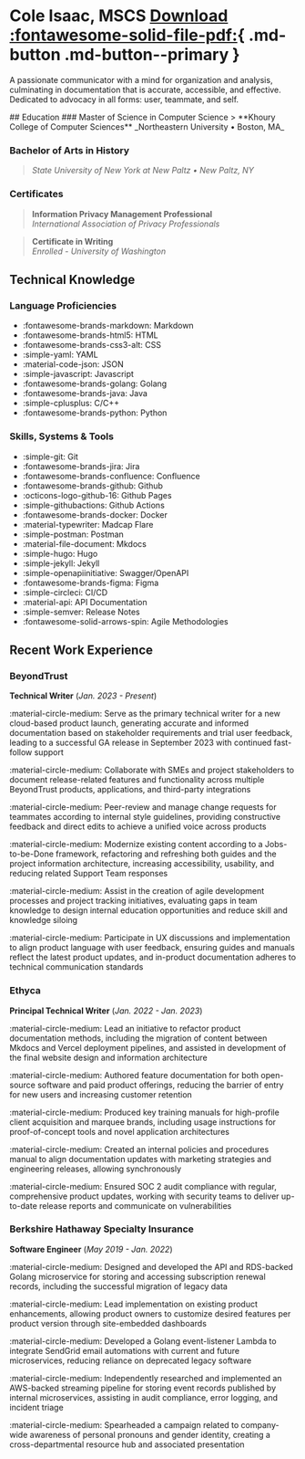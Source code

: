 # Cole Isaac, MSCS [Download :fontawesome-solid-file-pdf:](#){ .md-button .md-button--primary }

A passionate communicator with a mind for organization and analysis, culminating in documentation that is accurate, accessible, and effective. Dedicated to advocacy in all forms: user, teammate, and self. 

<div id="resume" markdown>
## Education
### Master of Science in Computer Science
> **Khoury College of Computer Sciences**  
_Northeastern University • Boston, MA_

### Bachelor of Arts in History
> _State University of New York at New Paltz • New Paltz, NY_

### Certificates
> **Information Privacy Management Professional**  
_International Association of Privacy Professionals_

> **Certificate in Writing**  
_Enrolled - University of Washington_

## Technical Knowledge
### Language Proficiencies
- :fontawesome-brands-markdown: Markdown
- :fontawesome-brands-html5: HTML 
- :fontawesome-brands-css3-alt: CSS
- :simple-yaml: YAML
- :material-code-json: JSON
- :simple-javascript: Javascript
- :fontawesome-brands-golang: Golang
- :fontawesome-brands-java: Java
- :simple-cplusplus: C/C++ 
- :fontawesome-brands-python: Python

### Skills, Systems & Tools
- :simple-git: Git
- :fontawesome-brands-jira: Jira
- :fontawesome-brands-confluence: Confluence
- :fontawesome-brands-github: Github
- :octicons-logo-github-16: Github Pages
- :simple-githubactions: Github Actions
- :fontawesome-brands-docker: Docker
- :material-typewriter: Madcap Flare
- :simple-postman: Postman
- :material-file-document: Mkdocs
- :simple-hugo: Hugo
- :simple-jekyll: Jekyll
- :simple-openapiinitiative: Swagger/OpenAPI
- :fontawesome-brands-figma: Figma
- :simple-circleci: CI/CD 
- :material-api: API Documentation
- :simple-semver: Release Notes
- :fontawesome-solid-arrows-spin: Agile Methodologies
	
## Recent Work Experience
### BeyondTrust
<span class="bump"><strong>Technical Writer</strong> (<em>Jan. 2023 - Present</em>)</span>

<div class="indent" markdown>
:material-circle-medium: Serve as the primary technical writer for a new cloud-based product launch, generating accurate and informed documentation based on stakeholder requirements and trial user feedback, leading to a successful GA release in September 2023 with continued fast-follow support

:material-circle-medium: Collaborate with SMEs and project stakeholders to document release-related features and functionality across multiple BeyondTrust products, applications, and third-party integrations

:material-circle-medium: Peer-review and manage change requests for teammates according to internal style guidelines, providing constructive feedback and direct edits to achieve a unified voice across products

:material-circle-medium: Modernize existing content according to a Jobs-to-be-Done framework, refactoring and refreshing both guides and the project information architecture, increasing accessibility, usability, and reducing related Support Team responses

:material-circle-medium: Assist in the creation of agile development processes and project tracking initiatives, evaluating gaps in team knowledge to design internal education opportunities and reduce skill and knowledge siloing 

:material-circle-medium: Participate in UX discussions and implementation to align product language with user feedback, ensuring guides and manuals reflect the latest product updates, and in-product documentation adheres to technical communication standards 
</div> 

### Ethyca
<span class="bump"><strong>Principal Technical Writer</strong> (<em>Jan. 2022 - Jan. 2023</em>)</span>

<div class="indent" markdown>
:material-circle-medium: Lead an initiative to refactor product documentation methods, including the migration of content between Mkdocs and Vercel deployment pipelines, and assisted in development of the final website design and information architecture

:material-circle-medium: Authored feature documentation for both open-source software and paid product offerings, reducing the barrier of entry for new users and increasing customer retention

:material-circle-medium: Produced key training manuals for high-profile client acquisition and marquee brands, including usage instructions for proof-of-concept tools and novel application architectures  

:material-circle-medium: Created an internal policies and procedures manual to align documentation updates with marketing strategies and engineering releases, allowing  synchronously  

:material-circle-medium: Ensured SOC 2 audit compliance with regular, comprehensive product updates, working with security teams to deliver up-to-date release reports and communicate on vulnerabilities 
</div>

### Berkshire Hathaway Specialty Insurance
<span class="bump"><strong>Software Engineer</strong> (<em>May 2019 - Jan. 2022</em>)</span>

<div class="indent" markdown>
:material-circle-medium: Designed and developed the API and RDS-backed Golang microservice for storing and accessing subscription renewal records, including the successful migration of legacy data

:material-circle-medium: Lead implementation on existing product enhancements, allowing product owners to customize desired features per product version through site-embedded dashboards 

:material-circle-medium: Developed a Golang event-listener Lambda to integrate SendGrid email automations with current and future microservices, reducing reliance on deprecated legacy software

:material-circle-medium: Independently researched and implemented an AWS-backed streaming pipeline for storing event records published by internal microservices, assisting in audit compliance, error logging, and incident triage

:material-circle-medium: Spearheaded a campaign related to company-wide awareness of personal pronouns and
gender identity, creating a cross-departmental resource hub and associated presentation
</div>
</div>